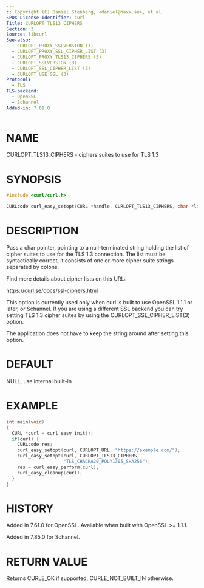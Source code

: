 ```yaml
---
c: Copyright (C) Daniel Stenberg, <daniel@haxx.se>, et al.
SPDX-License-Identifier: curl
Title: CURLOPT_TLS13_CIPHERS
Section: 3
Source: libcurl
See-also:
  - CURLOPT_PROXY_SSLVERSION (3)
  - CURLOPT_PROXY_SSL_CIPHER_LIST (3)
  - CURLOPT_PROXY_TLS13_CIPHERS (3)
  - CURLOPT_SSLVERSION (3)
  - CURLOPT_SSL_CIPHER_LIST (3)
  - CURLOPT_USE_SSL (3)
Protocol:
  - TLS
TLS-backend:
  - OpenSSL
  - Schannel
Added-in: 7.61.0
---
```


# NAME

CURLOPT_TLS13_CIPHERS - ciphers suites to use for TLS 1.3

# SYNOPSIS

~~~c
#include <curl/curl.h>

CURLcode curl_easy_setopt(CURL *handle, CURLOPT_TLS13_CIPHERS, char *list);
~~~

# DESCRIPTION

Pass a char pointer, pointing to a null-terminated string holding the list of
cipher suites to use for the TLS 1.3 connection. The list must be
syntactically correct, it consists of one or more cipher suite strings
separated by colons.

Find more details about cipher lists on this URL:

 https://curl.se/docs/ssl-ciphers.html

This option is currently used only when curl is built to use OpenSSL 1.1.1 or
later, or Schannel. If you are using a different SSL backend you can try
setting TLS 1.3 cipher suites by using the CURLOPT_SSL_CIPHER_LIST(3)
option.

The application does not have to keep the string around after setting this
option.

# DEFAULT

NULL, use internal built-in

# EXAMPLE

~~~c
int main(void)
{
  CURL *curl = curl_easy_init();
  if(curl) {
    CURLcode res;
    curl_easy_setopt(curl, CURLOPT_URL, "https://example.com/");
    curl_easy_setopt(curl, CURLOPT_TLS13_CIPHERS,
                     "TLS_CHACHA20_POLY1305_SHA256");
    res = curl_easy_perform(curl);
    curl_easy_cleanup(curl);
  }
}
~~~

# HISTORY

Added in 7.61.0 for OpenSSL. Available when built with OpenSSL \>= 1.1.1.

Added in 7.85.0 for Schannel.

# RETURN VALUE

Returns CURLE_OK if supported, CURLE_NOT_BUILT_IN otherwise.
